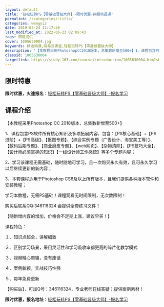 ```yaml
---
layout: default
title: '轻松玩转PS【零基础晋级大师】-限时优惠-网易精品课'
permalink: /:categories/:title/
categories: wangyi2
date: 2019-03-24 12:17:59
last_modified_at: 2022-05-23 02:09:43
tags: 网易提供
cover: 1005630004.jpg
keywords: 精选网课,网易云课堂,轻松玩转PS【零基础晋级大师】
description: '【本教程采用PhotoshopCC2018版本，总集数新增至500+】1、课程包含PS软件所有核心知识及多项拓展内容，包'
classid: 1005630004
targetlink: https://study.163.com/course/introduction/1005630004.htm?share=1&shareId=1025206652&utm_campaign=share&utm_medium=iphoneShare&utm_source=&utm_u=1025206652
---
```


## 限时特惠

**限时优惠，火速报名**：[轻松玩转PS【零基础晋级大师】-报名学习](https://study.163.com/course/introduction/1005630004.htm?share=1&shareId=1025206652&utm_campaign=share&utm_medium=iphoneShare&utm_source=&utm_u=1025206652)

## 课程介绍

【本教程采用Photoshop CC 2018版本，总集数新增至500+】

1、课程包含PS软件所有核心知识及多项拓展内容，包含：【PS核心基础】+【PS进阶】+【PS高级】、【抠图专题】、【综合实例专题（广告设计、淘宝美工等）】、【数码后期专题】、【商业磨皮专题】、【web网页】、【杂物清除】、【PS技巧大全】、【设计师必须掌握的知识】【一线设计师工作感悟】等多个专题内容；



2、学习该课程无需基础，随时随地可学习，且一次购买永久有效，且可永久学习以后继续更新的新内容；



3、本套课程适用于Photoshop CS6及以上所有版本，且我们提供各种版本软件和安装教程；

  学习本教程，无需PS基础！课程观看无时间限制，无次数限制！ 

  购买后联系QQ:346116324 会提供全套练习文件！

【随新增内容的增加，价格会不定期上涨，建议早买！】

课程特色：

１、知识点超全，讲解细致

２、区别学习场景，采用灵活性和学习吸收率都更高的碎片化教学模式

３、视频精心剪辑，没有废话

４、案例新颖，实战技巧性强

５、每年免费更新

【购买后】，可加Q号：346116324，专业老师在线答疑；提供案例素材！

**限时优惠，报名地址**：[轻松玩转PS【零基础晋级大师】-报名学习](https://study.163.com/course/introduction/1005630004.htm?share=1&shareId=1025206652&utm_campaign=share&utm_medium=iphoneShare&utm_source=&utm_u=1025206652)

